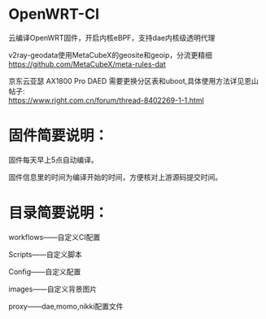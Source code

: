 # OpenWRT-CI
云编译OpenWRT固件，开启内核eBPF，支持dae内核级透明代理        

v2ray-geodata使用MetaCubeX的geosite和geoip，分流更精细  
https://github.com/MetaCubeX/meta-rules-dat  

京东云亚瑟 AX1800 Pro DAED 需要更换分区表和uboot,具体使用方法详见恩山帖子:  
https://www.right.com.cn/forum/thread-8402269-1-1.html  

# 固件简要说明：

固件每天早上5点自动编译。

固件信息里的时间为编译开始的时间，方便核对上游源码提交时间。


# 目录简要说明：

workflows——自定义CI配置

Scripts——自定义脚本

Config——自定义配置

images——自定义背景图片  

proxy——dae,momo,nikki配置文件


